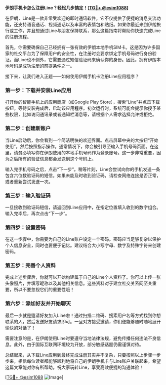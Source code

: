 **伊朗手机卡怎么注册Line？轻松几步搞定！[[TG💪+ @esim1088](https://t.me/s/esim1088)]**

在伊朗，Line是一款非常受欢迎的即时通讯软件，它不仅提供了便捷的消息交流功能，还支持语音通话、视频通话以及丰富的表情包和贴纸。如果你最近来到伊朗旅行或工作，并且想通过Line与朋友保持联系，那么这篇指南将帮助你快速完成Line的注册流程。

首先，你需要确保自己已经拥有一张有效的伊朗本地手机SIM卡。这是因为许多国家的社交平台为了保障用户的安全性，在注册时会要求绑定手机号码进行身份验证。而Line也不例外，它需要通过短信验证码来确认你的身份。因此，拥有伊朗本地号码是成功注册的前提条件之一。

接下来，让我们进入正题——如何使用伊朗手机卡注册Line应用程序？

### 第一步：下载并安装Line应用

打开你的智能手机上的应用商店（如Google Play Store），搜索“Line”并点击下载按钮。等待安装完成后，启动该应用程序。初次运行时，系统可能会提示你授予某些权限，比如访问通讯录或者通知栏消息等，请根据个人需求选择允许或拒绝。

### 第二步：创建新账户

当Line启动后，你会看到一个简洁明快的欢迎界面。点击屏幕中央的大按钮“开始使用”，然后按照指示操作。通常情况下，你会被引导至输入手机号码页面。在这里，请务必填写你在伊朗使用的本地手机号码作为登录账号。这一步非常重要，因为之后所有的验证信息都会发送到这个号码上。

输入完手机号码之后，点击“下一步”。稍等片刻，Line会尝试向你的手机发送一条包含六位数验证码的短信。如果未能及时收到验证码，请检查网络连接是否正常，或者重新尝试发送一次。

### 第三步：输入验证码

一旦接收到验证码短信，请返回到Line应用中，在指定位置填入收到的数字组合。输入完毕后，再次点击“下一步”。

### 第四步：设置密码

在这一步骤中，你需要为自己的Line账户设定一个密码。密码应当足够复杂以保护个人信息安全，同时也要便于记忆。建议结合大小写字母、数字及特殊字符来创建密码。

### 第五步：完善个人资料

完成上述步骤后，你就可以开始构建属于自己的Line个人资料了。你可以上传一张头像照片，并填写昵称以及其他相关信息。这些资料对于建立社交关系网至关重要，所以不要忽视它们的重要性哦！

### 第六步：添加好友并开始聊天

最后一步就是邀请好友加入Line啦！通过扫描二维码、搜索用户名等方式找到你想联系的人，然后发送好友请求即可。一旦对方接受邀请，你们便能够随时随地展开愉快的对话了！

需要注意的是，在伊朗使用Line时要遵守当地法律法规，避免传播任何违法不良信息。此外，由于国际互联网环境较为开放，部分敏感话题仍需谨慎对待。

总结起来，从下载Line应用到最终完成注册其实并不复杂，只要按照以上步骤一步步来，相信每位读者都能够顺利地将自己的伊朗手机卡与Line账户关联起来。希望这篇文章能对你有所帮助，祝大家玩转Line，享受高效便捷的沟通体验！

[[TG💪+ @esim1088](https://t.me/s/esim1088) ![Image](https://i.postimg.cc/4NQfJmqS/Snipaste-2025-05-13-00-14-12.png)]